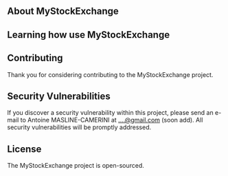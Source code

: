 
## About MyStockExchange



## Learning how use MyStockExchange



## Contributing

Thank you for considering contributing to the MyStockExchange project.

## Security Vulnerabilities

If you discover a security vulnerability within this project, please send an e-mail to Antoine MASLINE-CAMERINI at ....@gmail.com (soon add). All security vulnerabilities will be promptly addressed.

## License

The MyStockExchange project is open-sourced.
